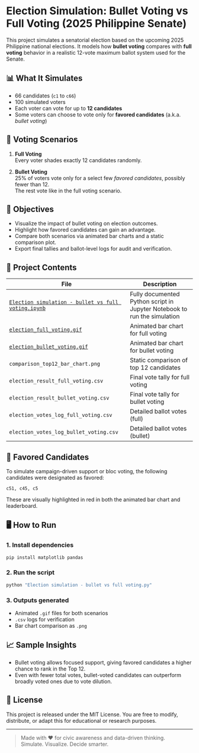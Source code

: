 # Election Simulation: Bullet Voting vs Full Voting (2025 Philippine Senate)

This project simulates a senatorial election based on the upcoming 2025 Philippine national elections. It models how **bullet voting** compares with **full voting** behavior in a realistic 12-vote maximum ballot system used for the Senate.

## 📊 What It Simulates

- 66 candidates (`c1` to `c66`)
- 100 simulated voters
- Each voter can vote for up to **12 candidates**
- Some voters can choose to vote only for **favored candidates** (a.k.a. *bullet voting*)

## 🧪 Voting Scenarios

1. **Full Voting**  
   Every voter shades exactly 12 candidates randomly.

2. **Bullet Voting**  
   25% of voters vote only for a select few *favored candidates*, possibly fewer than 12.  
   The rest vote like in the full voting scenario.

## 🎯 Objectives

- Visualize the impact of bullet voting on election outcomes.
- Highlight how favored candidates can gain an advantage.
- Compare both scenarios via animated bar charts and a static comparison plot.
- Export final tallies and ballot-level logs for audit and verification.

## 📁 Project Contents

| File | Description |
|------|-------------|
| [`Election simulation - bullet vs full voting.ipynb`](./Election%20simulation%20-%20bullet%20vs%20full%20voting.ipynb) | Fully documented Python script in Jupyter Notebook to run the simulation |
| [`election_full_voting.gif`](./election_full_voting.gif) | Animated bar chart for full voting |
| [`election_bullet_voting.gif`](./election_bullet_voting.gif) | Animated bar chart for bullet voting |
| `comparison_top12_bar_chart.png` | Static comparison of top 12 candidates |
| `election_result_full_voting.csv` | Final vote tally for full voting |
| `election_result_bullet_voting.csv` | Final vote tally for bullet voting |
| `election_votes_log_full_voting.csv` | Detailed ballot votes (full) |
| `election_votes_log_bullet_voting.csv` | Detailed ballot votes (bullet) |

## 🧠 Favored Candidates

To simulate campaign-driven support or bloc voting, the following candidates were designated as favored:

```
c51, c45, c5
```

These are visually highlighted in red in both the animated bar chart and leaderboard.

## 🖥️ How to Run

### 1. Install dependencies

```bash
pip install matplotlib pandas
```

### 2. Run the script

```bash
python "Election simulation - bullet vs full voting.py"
```

### 3. Outputs generated

- Animated `.gif` files for both scenarios
- `.csv` logs for verification
- Bar chart comparison as `.png`

## 📈 Sample Insights

- Bullet voting allows focused support, giving favored candidates a higher chance to rank in the Top 12.
- Even with fewer total votes, bullet-voted candidates can outperform broadly voted ones due to vote dilution.

## 📜 License

This project is released under the MIT License. You are free to modify, distribute, or adapt this for educational or research purposes.

---

> Made with ❤️ for civic awareness and data-driven thinking.  
> Simulate. Visualize. Decide smarter.